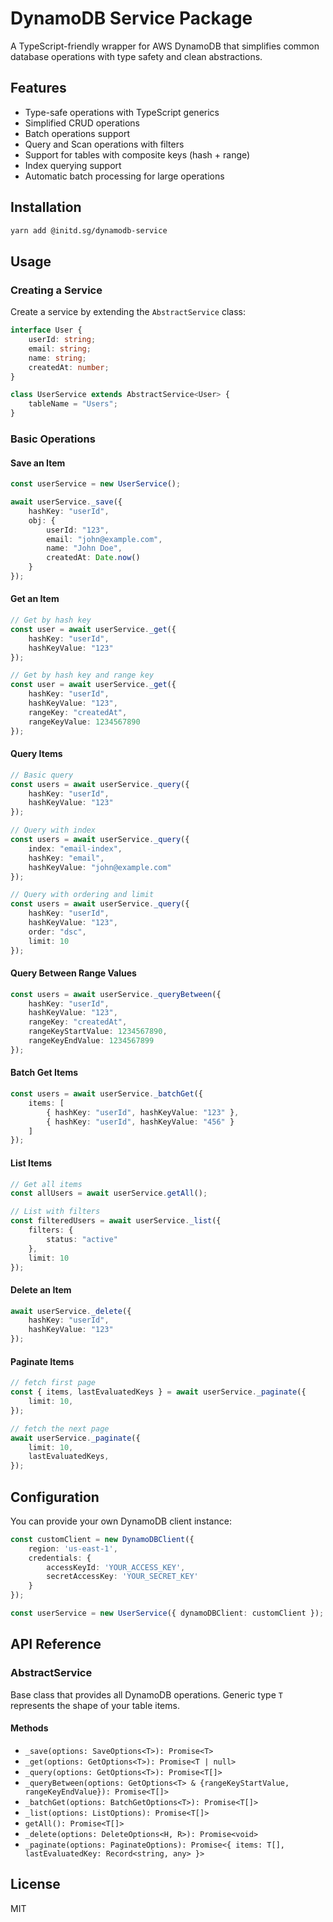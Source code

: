 # DynamoDB Service Package

A TypeScript-friendly wrapper for AWS DynamoDB that simplifies common database
operations with type safety and clean abstractions.

## Features

- Type-safe operations with TypeScript generics
- Simplified CRUD operations
- Batch operations support
- Query and Scan operations with filters
- Support for tables with composite keys (hash + range)
- Index querying support
- Automatic batch processing for large operations

## Installation

```bash
yarn add @initd.sg/dynamodb-service
```

## Usage

### Creating a Service

Create a service by extending the `AbstractService` class:

```typescript
interface User {
    userId: string;
    email: string;
    name: string;
    createdAt: number;
}

class UserService extends AbstractService<User> {
    tableName = "Users";
}
```

### Basic Operations

#### Save an Item

```typescript
const userService = new UserService();

await userService._save({
    hashKey: "userId",
    obj: {
        userId: "123",
        email: "john@example.com",
        name: "John Doe",
        createdAt: Date.now()
    }
});
```

#### Get an Item

```typescript
// Get by hash key
const user = await userService._get({
    hashKey: "userId",
    hashKeyValue: "123"
});

// Get by hash key and range key
const user = await userService._get({
    hashKey: "userId",
    hashKeyValue: "123",
    rangeKey: "createdAt",
    rangeKeyValue: 1234567890
});
```

#### Query Items

```typescript
// Basic query
const users = await userService._query({
    hashKey: "userId",
    hashKeyValue: "123"
});

// Query with index
const users = await userService._query({
    index: "email-index",
    hashKey: "email",
    hashKeyValue: "john@example.com"
});

// Query with ordering and limit
const users = await userService._query({
    hashKey: "userId",
    hashKeyValue: "123",
    order: "dsc",
    limit: 10
});
```

#### Query Between Range Values

```typescript
const users = await userService._queryBetween({
    hashKey: "userId",
    hashKeyValue: "123",
    rangeKey: "createdAt",
    rangeKeyStartValue: 1234567890,
    rangeKeyEndValue: 1234567899
});
```

#### Batch Get Items

```typescript
const users = await userService._batchGet({
    items: [
        { hashKey: "userId", hashKeyValue: "123" },
        { hashKey: "userId", hashKeyValue: "456" }
    ]
});
```

#### List Items

```typescript
// Get all items
const allUsers = await userService.getAll();

// List with filters
const filteredUsers = await userService._list({
    filters: {
        status: "active"
    },
    limit: 10
});
```

#### Delete an Item

```typescript
await userService._delete({
    hashKey: "userId",
    hashKeyValue: "123"
});
```

#### Paginate Items

```typescript
// fetch first page
const { items, lastEvaluatedKeys } = await userService._paginate({
    limit: 10,
});

// fetch the next page
await userService._paginate({
    limit: 10,
    lastEvaluatedKeys,
});
```

## Configuration

You can provide your own DynamoDB client instance:

```typescript
const customClient = new DynamoDBClient({
    region: 'us-east-1',
    credentials: {
        accessKeyId: 'YOUR_ACCESS_KEY',
        secretAccessKey: 'YOUR_SECRET_KEY'
    }
});

const userService = new UserService({ dynamoDBClient: customClient });
```

## API Reference

### AbstractService<T>

Base class that provides all DynamoDB operations. Generic type `T` represents the shape of your table items.

#### Methods

- `_save(options: SaveOptions<T>): Promise<T>`
- `_get(options: GetOptions<T>): Promise<T | null>`
- `_query(options: GetOptions<T>): Promise<T[]>`
- `_queryBetween(options: GetOptions<T> & {rangeKeyStartValue, rangeKeyEndValue}): Promise<T[]>`
- `_batchGet(options: BatchGetOptions<T>): Promise<T[]>`
- `_list(options: ListOptions): Promise<T[]>`
- `getAll(): Promise<T[]>`
- `_delete(options: DeleteOptions<H, R>): Promise<void>`
- `_paginate(options: PaginateOptions): Promise<{ items: T[], lastEvaluatedKey: Record<string, any> }>`

## License

MIT
